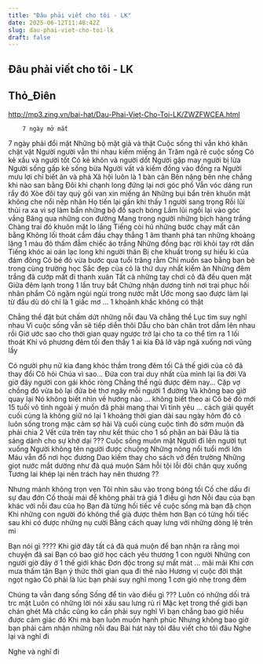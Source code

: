 ```yaml
---
title: "Đâu phải viết cho tôi - LK"
date: 2025-06-12T11:48:42Z
slug: dau-phai-viet-cho-toi-lk
draft: false
---
```


## Đâu phải viết cho tôi - LK

## Thỏ_Điên

http://mp3.zing.vn/bai-hat/Dau-Phai-Viet-Cho-Toi-LK/ZWZFWCEA.html
 




	
		
		7 ngày mở mắt
7 ngày phải đổi mặt
Những bộ mặt giả và thật
Cuộc sống thì vẫn khó khăn chật vật
Người người vẫn thi nhau kiếm miếng ăn
Trăm ngã rẽ cuộc sống
Có kẻ xấu và người tốt
Có kẻ khôn và người dốt
Người gặp may người bị lừa
Người sống gấp kẻ sống bừa
Người vất vả kiếm đồng vào đồng ra
Người mưu lợi chỉ biết ăn và phá
Xã hội luôn là 1 bàn cân
Bên nặng bên nhẹ chẳng khi nào san bằng
Đôi khi chạnh long đứng lại nơi góc phố
Vẫn vóc dáng run rẩy đó
Xòe đôi tay quỳ gối van xin miếng ăn
Những bụi bẩn trên khuôn mặt không che nổi nếp nhăn
Họ tiến lại gần khi thấy 1 người sang trọng
Rồi lủi thủi ra xa vì sợ làm bẩn những bộ đồ sạch bóng
Lầm lũi ngồi lại vào góc vắng
Băng qua những con đường
Mang trong người những bịch hàng trắng
Chàng trai đó khuôn mặt lo lắng
Tiếng còi hú những bước chạy mất cân bằng
Không lối thoát cắm đầu chạy thẳng
1 âm thanh phá tan những khoảng lặng
1 màu đỏ thấm đẫm chiếc áo trắng
Những đồng bạc rời khỏi tay rớt dần
Tiếng khóc ai oán lạc long khi người thân
Bị che khuất trong sự hiếu kì của đám đông
Cô bé đó vừa bước qua tuổi trăng rằm
Chỉ muốn sao bằng bạn bè trong cùng trường học
Sắc đẹp của cô là thứ duy nhất kiếm ăn
Những đêm trắng đã cướp mất đi thanh xuân
Tất cả những tay chơi cô đã đều quen mặt
Giữa đêm lạnh trong 1 lần truy bắt
Chứng nhận dương tính nơi trại phục hồi nhân phẩm
Cô ngậm ngùi ngùi trong nước mắt
Ước mong sao được làm lại từ đầu dù dó chỉ là 1 giấc mơ … 1 khoảnh khắc không có thật

Chẳng thể đặt bút chấm dứt những nỗi đau
Và chẳng thể Lục tìm suy nghĩ nhau
Vì cuộc sống vẫn sẽ tiếp diễn thôi
Dẫu cho bàn chân trot dẫm lên nhau rồi
Giờ ước sao cho thời gian quay ngược trở lại cho ta co thể tìm ra 1 lối thoát
Khi vô phương đêm tối đen thấy 1 ai kia
Đã lỡ vâp ngã xuống nơi vũng lầy

Có người phụ nữ kia đang khóc thầm trong đêm tối
Cả thế giới của cô đã thay đổi
Cô hỏi Chúa vì sao...
Đứa con trai duy nhất của mình lại lìa đời
Và giờ đây người con gái khóc ròng
Chẳng thể ngủ được đêm nay...
Cặp vợ chồng đó vừa bỏ lại đứa bé thơ ngây mỗi người 1 đường Và không bao giờ quay lại
Nó không biết nhìn về hướng nào ... không biết theo ai
Cô bé đó mới 15 tuổi vô tình ngoài ý muốn đã phải mang thai
Vì tinh yêu ... cách giải quyết cuối cùng là không giữ nó lại
1 khoảng thời gian dài sau ngày hôm đó cô luôn sống trong mặc cảm sợ hãi
Và cuối cùng cuộc tình đó sớm muộn đã phải chia 2
Vết cứa trên tay như kết thúc cho 1 số phận an bài
Đâu là tia sáng dành cho sự khờ dại ???
Cuộc sống muôn mặt
Người đi lên người tụt xuống
Người không tên người được chuộng
Những nông nổi tuổi mới lớn
Máu vẫn đổ nơi học đương
Dao kiếm thay cho sách vở đến trường
Những giọt nước mắt dường như đã quá muộn
Sám hỗi tội lỗi đôi chân quỵ xuống
Tương lai khép lại nên trách hay nên thương ??

Nhưng mảnh không trọn vẹn
Tôi nhìn sâu vào trong bóng tối
Cố che dấu đi sự đau đớn
Cố thoải mái để không phải trả giá 1 điều gì hơn
Nỗi đau của bạn khác với nỗi đau của họ
Bạn đã từng hối tiếc về cuộc sống mà bạn đã chọn
Khi những con người đó không thể già được thêm hơn
Bạn có từng hối tiếc sau khi có được những nụ cười
Bằng cách quay lưng với những dòng lệ trên mi

Bạn nói gì ????
Khi giờ đây tất cả đã quá muộn để bạn nhận ra rằng mọi chuyện đã sai
Bạn có bao giờ học cách yêu thương 1 con người
Những con người giờ đây ở 1 thế giới khác
Đơn độc trong sự mất mát ... mãi mãi
Khi cơn mưa thấm tận
Bạn ý thức thời gian qua đi thế nào
Hương vị cuộc đời thật ngọt ngào
Có phải là lúc bạn phải suy nghĩ mong 1 cơn gió nhẹ trong đêm

Chúng ta vẫn đang sống
Sống để tin vào điều gì ???
Luôn có những dối trá trc mặt
Luôn có những lời nói xấu sau lưng rủ rỉ
Mặc kẹt trong thế giới bạn chán ghét
Mà chắc cũng ko cần phải suy nghĩ
Vì bạn chẳng bao giờ hiểu được cảm giác đó
Khi mà bạn luôn muốn hạnh phúc
Nhưng không bao giờ bạn phải cảm nhận những nỗi đau
Bài hát này tôi đâu viết cho tôi đâu
Nghe lại và nghĩ đi
	
Nghe và nghĩ đi